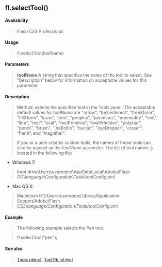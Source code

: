 ## fl.selectTool()

#### Availability

> Flash CS3 Professional.

#### Usage

> fl.selectTool(toolName)

#### Parameters

> **toolName** A string that specifies the name of the tool to select. See “Description” below for information on acceptable values for this parameter.

#### Description

> Method; selects the specified tool in the Tools panel. The acceptable default values for *toolName* are "arrow", "bezierSelect", "freeXform", "fillXform", "lasso", "pen", "penplus", "penminus", "penmodify", "text", "line", "rect", "oval", "rectPrimitive", "ovalPrimitive", "polystar", "pencil", "brush", "inkBottle", "bucket", "eyeDropper", "eraser", "hand", and "magnifier".
>
> If you or a user creates custom tools, the names of those tools can also be passed as the *toolName* parameter. The list of tool names is located in the following file:

-   Windows 7:

> *boot drive*\\Users\\*username*\\AppData\\Local\\Adobe\\Flash CC\\*language*\\Configuration\\Tools\\toolConfig.xml

-   Mac OS X:

> Macintosh HD/Users/*username*/Library/Application Support/Adobe/Flash CS3/*language*/Configuration/Tools/toolConfig.xml

#### Example

> The following example selects the Pen tool.
>
> fl.selectTool("pen");

#### See also

> [Tools object](#_bookmark1104), [ToolObj object](#_bookmark1089)
